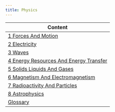 ```yaml
---
title: Physics
---
```

| Content |
| ---- |
| [1 Forces And Motion](1-forces-and-motion) |
| [2 Electricity](2-electricity) |
| [3 Waves](3-waves) |
| [4 Energy Resources And Energy Transfer](4-energy-resources-and-energy-transfer) |
| [5 Solids Liquids And Gases](5-solids-liquids-and-gases) |
| [6 Magnetism And Electromagnetism](6-magnetism-and-electromagnetism) |
| [7 Radioactivity And Particles](7-radioactivity-and-particles) |
| [8 Astrophysics](8-astrophysics) |
| [Glossary](./glossary/) |
